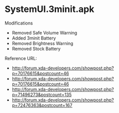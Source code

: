 # SystemUI.3minit.apk

Modifications

- Removed Safe Volume Warning
- Added 3minit Battery
- Removed Brightness Warning
- Removed Stock Battery 

Reference URL:

- http://forum.xda-developers.com/showpost.php?p=70176615&postcount=46
- http://forum.xda-developers.com/showpost.php?p=70176615&postcount=46
- http://forum.xda-developers.com/showpost.php?p=71496273&postcount=135
- http://forum.xda-developers.com/showpost.php?p=72476363&postcount=167
